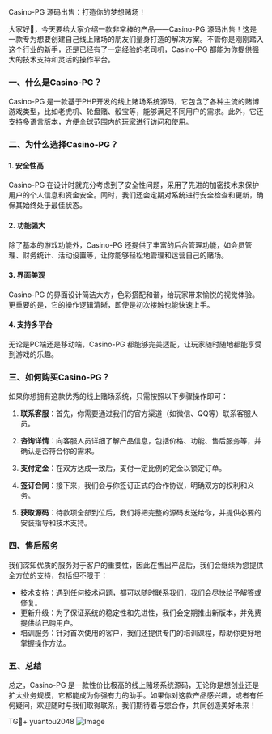Casino-PG 源码出售：打造你的梦想赌场！

大家好👋，今天要给大家介绍一款非常棒的产品——Casino-PG 源码出售！这是一款专为想要创建自己线上赌场的朋友们量身打造的解决方案。不管你是刚刚踏入这个行业的新手，还是已经有了一定经验的老司机，Casino-PG 都能为你提供强大的技术支持和灵活的操作平台。

### 一、什么是Casino-PG？

Casino-PG 是一款基于PHP开发的线上赌场系统源码，它包含了各种主流的赌博游戏类型，比如老虎机、轮盘赌、骰宝等，能够满足不同用户的需求。此外，它还支持多语言版本，方便全球范围内的玩家进行访问和使用。

### 二、为什么选择Casino-PG？

#### 1. 安全性高

Casino-PG 在设计时就充分考虑到了安全性问题，采用了先进的加密技术来保护用户的个人信息和资金安全。同时，我们还会定期对系统进行安全检查和更新，确保其始终处于最佳状态。

#### 2. 功能强大

除了基本的游戏功能外，Casino-PG 还提供了丰富的后台管理功能，如会员管理、财务统计、活动设置等，让你能够轻松地管理和运营自己的赌场。

#### 3. 界面美观

Casino-PG 的界面设计简洁大方，色彩搭配和谐，给玩家带来愉悦的视觉体验。更重要的是，它的操作逻辑清晰，即使是初次接触也能快速上手。

#### 4. 支持多平台

无论是PC端还是移动端，Casino-PG 都能够完美适配，让玩家随时随地都能享受到游戏的乐趣。

### 三、如何购买Casino-PG？

如果你想拥有这款优秀的线上赌场系统，只需按照以下步骤操作即可：

1. **联系客服**：首先，你需要通过我们的官方渠道（如微信、QQ等）联系客服人员。
   
2. **咨询详情**：向客服人员详细了解产品信息，包括价格、功能、售后服务等，并确认是否符合你的需求。
   
3. **支付定金**：在双方达成一致后，支付一定比例的定金以锁定订单。
   
4. **签订合同**：接下来，我们会与你签订正式的合作协议，明确双方的权利和义务。
   
5. **获取源码**：待款项全部到位后，我们将把完整的源码发送给你，并提供必要的安装指导和技术支持。

### 四、售后服务

我们深知优质的服务对于客户的重要性，因此在售出产品后，我们会继续为您提供全方位的支持，包括但不限于：

- 技术支持：遇到任何技术问题，都可以随时联系我们，我们会尽快给予解答或修复。
- 更新升级：为了保证系统的稳定性和先进性，我们会定期推出新版本，并免费提供给已购用户。
- 培训服务：针对首次使用的客户，我们还提供专门的培训课程，帮助你更好地掌握操作方法。

### 五、总结

总之，Casino-PG 是一款性价比极高的线上赌场系统源码，无论你是想创业还是扩大业务规模，它都能成为你强有力的助手。如果你对这款产品感兴趣，或者有任何疑问，欢迎随时与我们取得联系，我们期待着与您合作，共同创造美好未来！

TG💪+ yuantou2048  ![Image](https://github.com/user-attachments/assets/cf57a8bb-a08e-43c1-ad82-039f33c64200)